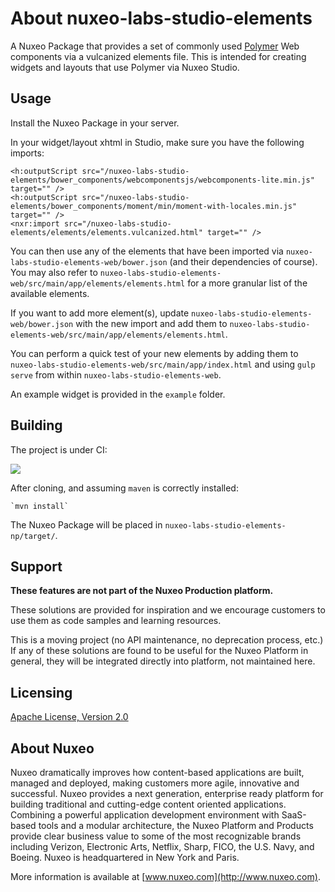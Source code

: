 # About nuxeo-labs-studio-elements

A Nuxeo Package that provides a set of commonly used [Polymer](https://www.polymer-project.org/1.0/) Web components via a vulcanized elements file. This is intended for creating widgets and layouts that use Polymer via Nuxeo Studio.

## Usage

Install the Nuxeo Package in your server.

In your widget/layout xhtml in Studio, make sure you have the following imports:

    <h:outputScript src="/nuxeo-labs-studio-elements/bower_components/webcomponentsjs/webcomponents-lite.min.js" target="" />
    <h:outputScript src="/nuxeo-labs-studio-elements/bower_components/moment/min/moment-with-locales.min.js" target="" />
    <nxr:import src="/nuxeo-labs-studio-elements/elements/elements.vulcanized.html" target="" />

You can then use any of the elements that have been imported via `nuxeo-labs-studio-elements-web/bower.json` (and their dependencies of course). You may also refer to `nuxeo-labs-studio-elements-web/src/main/app/elements/elements.html` for a more granular list of the available elements.

If you want to add more element(s), update `nuxeo-labs-studio-elements-web/bower.json` with the new import and add them to `nuxeo-labs-studio-elements-web/src/main/app/elements/elements.html`.

You can perform a quick test of your new elements by adding them to `nuxeo-labs-studio-elements-web/src/main/app/index.html` and using `gulp serve` from within `nuxeo-labs-studio-elements-web`.

An example widget is provided in the `example` folder.

## Building

The project is under CI:

<a href='https://qa.nuxeo.org/jenkins/job/Sandbox/job/sandbox_nuxeo-labs-studio-elements-master/'><img src='https://qa.nuxeo.org/jenkins/buildStatus/icon?job=Sandbox/sandbox_nuxeo-labs-studio-elements-master'></a>

After cloning, and assuming `maven` is correctly installed:

    `mvn install`

The Nuxeo Package will be placed in `nuxeo-labs-studio-elements-np/target/`.

## Support

**These features are not part of the Nuxeo Production platform.**

These solutions are provided for inspiration and we encourage customers to use them as code samples and learning resources.

This is a moving project (no API maintenance, no deprecation process, etc.) If any of these solutions are found to be useful for the Nuxeo Platform in general, they will be integrated directly into platform, not maintained here.

## Licensing

[Apache License, Version 2.0](http://www.apache.org/licenses/LICENSE-2.0)

## About Nuxeo

Nuxeo dramatically improves how content-based applications are built, managed and deployed, making customers more agile, innovative and successful. Nuxeo provides a next generation, enterprise ready platform for building traditional and cutting-edge content oriented applications. Combining a powerful application development environment with SaaS-based tools and a modular architecture, the Nuxeo Platform and Products provide clear business value to some of the most recognizable brands including Verizon, Electronic Arts, Netflix, Sharp, FICO, the U.S. Navy, and Boeing. Nuxeo is headquartered in New York and Paris.

More information is available at [www.nuxeo.com](http://www.nuxeo.com).
